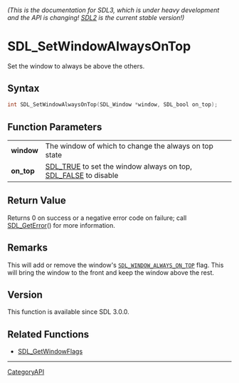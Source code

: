 ###### (This is the documentation for SDL3, which is under heavy development and the API is changing! [SDL2](https://wiki.libsdl.org/SDL2/) is the current stable version!)
# SDL_SetWindowAlwaysOnTop

Set the window to always be above the others.

## Syntax

```c
int SDL_SetWindowAlwaysOnTop(SDL_Window *window, SDL_bool on_top);

```

## Function Parameters

|                |                                                                                         |
| -------------- | --------------------------------------------------------------------------------------- |
| **window**     | The window of which to change the always on top state                                   |
| **on_top**     | [SDL_TRUE](SDL_TRUE.md) to set the window always on top, [SDL_FALSE](SDL_FALSE.md) to disable |

## Return Value

Returns 0 on success or a negative error code on failure; call
[SDL_GetError](SDL_GetError.md)() for more information.

## Remarks

This will add or remove the window's
[`SDL_WINDOW_ALWAYS_ON_TOP`](SDL_WINDOW_ALWAYS_ON_TOP) flag. This will
bring the window to the front and keep the window above the rest.

## Version

This function is available since SDL 3.0.0.

## Related Functions

* [SDL_GetWindowFlags](SDL_GetWindowFlags.md)

----
[CategoryAPI](CategoryAPI.md)
